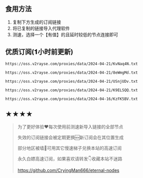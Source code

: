 ## 食用方法
1. 复制下方生成的订阅链接
2. 将已复制的链接导入代理软件
3. 测速，选择一个【有值】的且延时较低的节点连接即可

## 优质订阅(𝟏小时前更新)
```
https://oss.v2rayse.com/proxies/data/2024-04-21/KvNaq4N.txt
```
```
https://oss.v2rayse.com/proxies/data/2024-04-21/8eWmgMd.txt
```
```
https://oss.v2rayse.com/proxies/data/2024-04-21/USnjUDv.txt
```
```
https://oss.v2rayse.com/proxies/data/2024-04-21/K9ELSQQ.txt
```
```
https://oss.v2rayse.com/proxies/data/2024-04-16/KzFK5BV.txt
```

## ★★★★
> 为了更好体验❤️每次使用前测速新导入链接的全部节点
> 
> 失效的订阅链接会被定期更换🆕新订阅会在其位置生成
> 
> 部分地区被墙🚫可用其它慢速梯子兑换本站的高速订阅
> 
> 永久白嫖高速订阅，如果喜欢请转发👇收藏本站不迷路
> 
> https://github.com/CryingMan666/eternal-nodes
